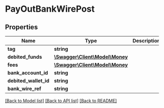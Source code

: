 # PayOutBankWirePost

## Properties
Name | Type | Description | Notes
------------ | ------------- | ------------- | -------------
**tag** | **string** |  | [optional] 
**debited_funds** | [**\Swagger\Client\Model\Money**](Money.md) |  | [optional] 
**fees** | [**\Swagger\Client\Model\Money**](Money.md) |  | [optional] 
**bank_account_id** | **string** |  | [optional] 
**debited_wallet_id** | **string** |  | [optional] 
**bank_wire_ref** | **string** |  | [optional] 

[[Back to Model list]](../README.md#documentation-for-models) [[Back to API list]](../README.md#documentation-for-api-endpoints) [[Back to README]](../README.md)


